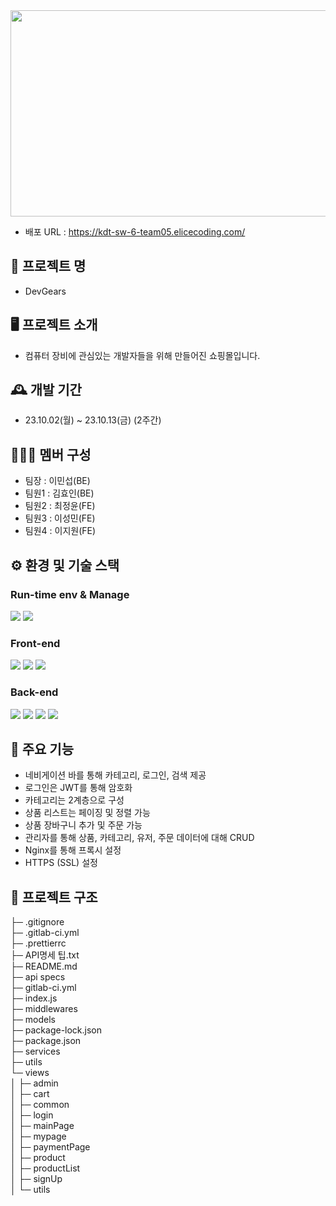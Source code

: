<img src="/uploads/97350ef12d03f8e73cd93123958c4452/배너.png"  width="650" height="330">

- 배포 URL : https://kdt-sw-6-team05.elicecoding.com/

## 🛒 프로젝트 명

- DevGears

## 🖥️ 프로젝트 소개

- 컴퓨터 장비에 관심있는 개발자들을 위해 만들어진 쇼핑몰입니다.

## 🕰️ 개발 기간

- 23.10.02(월) ~ 23.10.13(금) (2주간)

## 🧑‍🤝‍🧑 멤버 구성

- 팀장 : 이민섭(BE)
- 팀원1 : 김효인(BE)
- 팀원2 : 최정윤(FE)
- 팀원3 : 이성민(FE)
- 팀원4 : 이지원(FE)

## ⚙️ 환경 및 기술 스택

### Run-time env & Manage
<img src="https://img.shields.io/badge/Node.js-339933.svg?&style=for-the-badge&logo=Node.js&logoColor=white">
<img src="https://img.shields.io/badge/PM2-2B037A.svg?&style=for-the-badge&logo=PM2&logoColor=white">

### Front-end
<img src="https://img.shields.io/badge/HTML5-E34F26.svg?&style=for-the-badge&logo=HTML5&logoColor=white">
<img src="https://img.shields.io/badge/CSS3-1572B6.svg?&style=for-the-badge&logo=CSS3&logoColor=white">
<img src="https://img.shields.io/badge/JavaScript-F7DF1E.svg?&style=for-the-badge&logo=JavaScript&logoColor=white">

### Back-end
<img src="https://img.shields.io/badge/Express-000000.svg?&style=for-the-badge&logo=Express&logoColor=white">
<img src="https://img.shields.io/badge/MongoDB-47A248.svg?&style=for-the-badge&logo=MongoDB&logoColor=white">
<img src="https://img.shields.io/badge/Mongoose-880000.svg?&style=for-the-badge&logo=Mongoose&logoColor=white">
<img src="https://img.shields.io/badge/Nginx-009639.svg?&style=for-the-badge&logo=Nginx&logoColor=white">

## 📌 주요 기능

- 네비게이션 바를 통해 카테고리, 로그인, 검색 제공
- 로그인은 JWT를 통해 암호화
- 카테고리는 2계층으로 구성
- 상품 리스트는 페이징 및 정렬 가능
- 상품 장바구니 추가 및 주문 가능
- 관리자를 통해 상품, 카테고리, 유저, 주문 데이터에 대해 CRUD
- Nginx를 통해 프록시 설정
- HTTPS (SSL) 설정

## 💾 프로젝트 구조

├─ .gitignore <br>
├─ .gitlab-ci.yml<br>
├─ .prettierrc<br>
├─ API명세 팁.txt<br>
├─ README.md<br>
├─ api specs<br>
├─ gitlab-ci.yml<br>
├─ index.js<br>
├─ middlewares<br>
├─ models<br>
├─ package-lock.json<br>
├─ package.json<br>
├─ services<br>
├─ utils<br>
└─ views<br>
│  ├─ admin<br>
│  ├─ cart<br>
│  ├─ common<br>
│  ├─ login<br>
│  ├─ mainPage<br>
│ ├─ mypage<br>
│  ├─ paymentPage<br>
│  ├─ product<br>
│  ├─ productList<br>
│  ├─ signUp<br>
│  └─ utils
